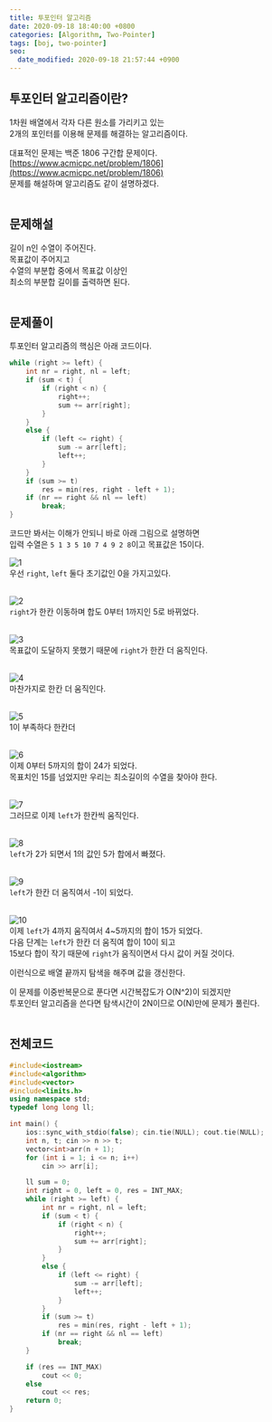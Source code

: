 ```yaml
---
title: 투포인터 알고리즘
date: 2020-09-18 18:40:00 +0800
categories: [Algorithm, Two-Pointer]
tags: [boj, two-pointer]
seo:
  date_modified: 2020-09-18 21:57:44 +0900
---
```


## 투포인터 알고리즘이란?  
1차원 배열에서 각자 다른 원소를 가리키고 있는  
2개의 포인터를 이용해 문제를 해결하는 알고리즘이다.  

대표적인 문제는 백준 1806 구간합 문제이다.  
[https://www.acmicpc.net/problem/1806](https://www.acmicpc.net/problem/1806)  
문제를 해설하며 알고리즘도 같이 설명하겠다.  
<br>

## 문제해설  
길이 n인 수열이 주어진다.  
목표값이 주어지고  
수열의 부분합 중에서 목표값 이상인  
최소의 부분합 길이를 출력하면 된다.  
<br>

## 문제풀이  
투포인터 알고리즘의 핵심은 아래 코드이다.  
```c++
while (right >= left) {
	int nr = right, nl = left;
	if (sum < t) {
		if (right < n) {
			right++;
			sum += arr[right];
		}
	}
	else {
		if (left <= right) {
			sum -= arr[left];
			left++;
		}
	}
	if (sum >= t)
		res = min(res, right - left + 1);
	if (nr == right && nl == left)
		break;
}
```  
코드만 봐서는 이해가 안되니 바로 아래 그림으로 설명하면  
입력 수열은 `5 1 3 5 10 7 4 9 2 8`이고 목표값은 15이다.  

![1](/assets/img/postImg/two_pointer/two_pointer01.jpg)  
우선 `right`, `left` 둘다 초기값인 0을 가지고있다.  
<br>

![2](/assets/img/postImg/two_pointer/two_pointer02.jpg)  
`right`가 한칸 이동하며 합도 0부터 1까지인 5로 바뀌었다.  
<br>

![3](/assets/img/postImg/two_pointer/two_pointer03.jpg)  
목표값이 도달하지 못했기 때문에 `right`가 한칸 더 움직인다.  
<br>

![4](/assets/img/postImg/two_pointer/two_pointer04.jpg)  
마찬가지로 한칸 더 움직인다.  
<br>

![5](/assets/img/postImg/two_pointer/two_pointer05.jpg)  
1이 부족하다 한칸더  
<br>

![6](/assets/img/postImg/two_pointer/two_pointer06.jpg)  
이제 0부터 5까지의 합이 24가 되었다.  
목표치인 15를 넘었지만 우리는 최소길이의 수열을 찾아야 한다.  
<br>

![7](/assets/img/postImg/two_pointer/two_pointer07.jpg)  
그러므로 이제 `left`가 한칸씩 움직인다.  
<br>

![8](/assets/img/postImg/two_pointer/two_pointer08.jpg)  
`left`가 2가 되면서 1의 값인 5가 합에서 빠졌다.  
<br>

![9](/assets/img/postImg/two_pointer/two_pointer09.jpg)  
`left`가 한칸 더 움직여서 -1이 되었다.  
<br>

![10](/assets/img/postImg/two_pointer/two_pointer10.jpg)  
이제 `left`가 4까지 움직여서 4~5까지의 합이 15가 되었다.  
다음 단계는 `left`가 한칸 더 움직여 합이 10이 되고  
15보다 합이 작기 때문에 `right`가 움직이면서 다시 값이 커질 것이다.  

이런식으로 배열 끝까지 탐색을 해주며 값을 갱신한다.  

이 문제를 이중반복문으로 푼다면 시간복잡도가 O(N^2)이 되겠지만  
투포인터 알고리즘을 쓴다면 탐색시간이 2N이므로 O(N)만에 문제가 풀린다.  
<br>


## 전체코드
```c++
#include<iostream>
#include<algorithm>
#include<vector>
#include<limits.h>
using namespace std;
typedef long long ll;

int main() {
	ios::sync_with_stdio(false); cin.tie(NULL); cout.tie(NULL);
	int n, t; cin >> n >> t;
	vector<int>arr(n + 1);
	for (int i = 1; i <= n; i++) 
		cin >> arr[i];

	ll sum = 0;
	int right = 0, left = 0, res = INT_MAX;
	while (right >= left) {
		int nr = right, nl = left;
		if (sum < t) {
			if (right < n) {
				right++;
				sum += arr[right];
			}
		}
		else {
			if (left <= right) {
				sum -= arr[left];
				left++;
			}
		}
		if (sum >= t)
			res = min(res, right - left + 1);
		if (nr == right && nl == left)
			break;
	}

	if (res == INT_MAX)
		cout << 0;
	else
		cout << res;
	return 0;
}
```